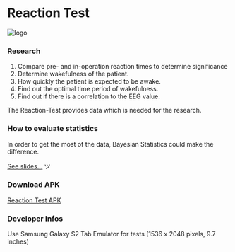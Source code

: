 # Reaction Test

![logo](https://cloud.githubusercontent.com/assets/7879175/17364015/055b0fee-597e-11e6-9563-91473fb96dfd.jpg)


### Research
1. Compare pre- and in-operation reaction times to determine significance
2. Determine wakefulness of the patient.
3. How quickly the patient is expected to be awake.
4. Find out the optimal time period of wakefulness.
5. Find out if there is a correlation to the EEG value.

The Reaction-Test provides data which is needed for the research.

### How to evaluate statistics
In order to get the most of the data, Bayesian Statistics could make the difference.

[See slides...](https://docs.google.com/presentation/d/1tsnQKsVxss43J_OfOW4NiWoZHTViUGNHIo439mVVi5M/edit?usp=sharing) ツ



### Download APK
[Reaction Test APK](https://www.dropbox.com/s/mqo8ufr9k2e95xd/app-debug.apk?dl=1)

### Developer Infos
Use Samsung Galaxy S2 Tab Emulator for tests (1536 x 2048 pixels, 9.7 inches)
